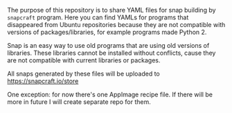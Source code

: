 The purpose of this repository is to share YAML files for snap building by `snapcraft` program. Here you can find YAMLs for programs that disappeared from Ubuntu repositories because they are not compatible with versions of packages/libraries, for example programs made Python 2. 

Snap is an easy way to use old programs that are using old versions of libraries. These libraries cannot be installed without conflicts, cause they are not compatible with current libraries or packages.

All snaps generated by these files will be uploaded to https://snapcraft.io/store

One exception: for now there's one AppImage recipe file. If there will be more in future I will create separate repo for them.